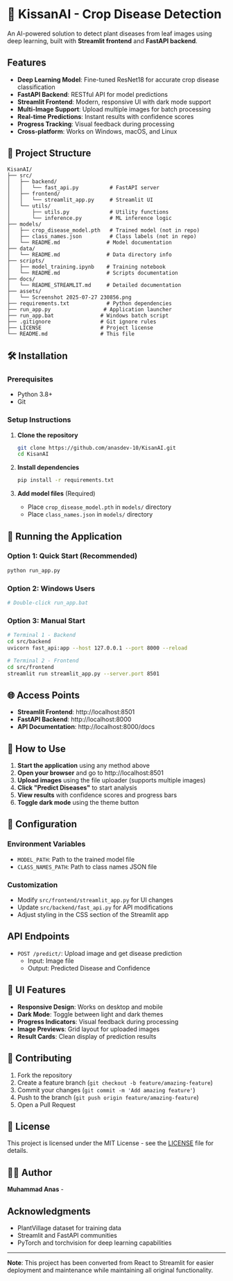 # 🌱 KissanAI - Crop Disease Detection

An AI-powered solution to detect plant diseases from leaf images using deep learning, built with **Streamlit frontend** and **FastAPI backend**.

## Features

- **Deep Learning Model**: Fine-tuned ResNet18 for accurate crop disease classification
- **FastAPI Backend**: RESTful API for model predictions
- **Streamlit Frontend**: Modern, responsive UI with dark mode support
- **Multi-Image Support**: Upload multiple images for batch processing
- **Real-time Predictions**: Instant results with confidence scores
- **Progress Tracking**: Visual feedback during processing
- **Cross-platform**: Works on Windows, macOS, and Linux

## 📁 Project Structure

```
KisanAI/
├── src/
│   ├── backend/
│   │   └── fast_api.py          # FastAPI server
│   ├── frontend/
│   │   └── streamlit_app.py     # Streamlit UI
│   └── utils/
│       ├── utils.py             # Utility functions
│       └── inference.py         # ML inference logic
├── models/
│   ├── crop_disease_model.pth   # Trained model (not in repo)
│   ├── class_names.json         # Class labels (not in repo)
│   └── README.md               # Model documentation
├── data/
│   └── README.md               # Data directory info
├── scripts/
│   ├── model_training.ipynb    # Training notebook
│   └── README.md               # Scripts documentation
├── docs/
│   └── README_STREAMLIT.md     # Detailed documentation
├── assets/
│   └── Screenshot 2025-07-27 230856.png
├── requirements.txt            # Python dependencies
├── run_app.py                 # Application launcher
├── run_app.bat               # Windows batch script
├── .gitignore                # Git ignore rules
├── LICENSE                   # Project license
└── README.md                 # This file
```

## 🛠️ Installation

### Prerequisites
- Python 3.8+
- Git

### Setup Instructions

1. **Clone the repository**
   ```bash
   git clone https://github.com/anasdev-10/KisanAI.git
   cd KisanAI
   ```

2. **Install dependencies**
   ```bash
   pip install -r requirements.txt
   ```

3. **Add model files** (Required)
   - Place `crop_disease_model.pth` in `models/` directory
   - Place `class_names.json` in `models/` directory

## 🚀 Running the Application

### Option 1: Quick Start (Recommended)
```bash
python run_app.py
```

### Option 2: Windows Users
```bash
# Double-click run_app.bat
```

### Option 3: Manual Start
```bash
# Terminal 1 - Backend
cd src/backend
uvicorn fast_api:app --host 127.0.0.1 --port 8000 --reload

# Terminal 2 - Frontend
cd src/frontend
streamlit run streamlit_app.py --server.port 8501
```

## 🌐 Access Points

- **Streamlit Frontend**: http://localhost:8501
- **FastAPI Backend**: http://localhost:8000
- **API Documentation**: http://localhost:8000/docs

## 📱 How to Use

1. **Start the application** using any method above
2. **Open your browser** and go to http://localhost:8501
3. **Upload images** using the file uploader (supports multiple images)
4. **Click "Predict Diseases"** to start analysis
5. **View results** with confidence scores and progress bars
6. **Toggle dark mode** using the theme button

## 🔧 Configuration

### Environment Variables
- `MODEL_PATH`: Path to the trained model file
- `CLASS_NAMES_PATH`: Path to class names JSON file

### Customization
- Modify `src/frontend/streamlit_app.py` for UI changes
- Update `src/backend/fast_api.py` for API modifications
- Adjust styling in the CSS section of the Streamlit app

## API Endpoints

- `POST /predict/`: Upload image and get disease prediction
  - Input: Image file
  - Output: Predicted Disease and Confidence

## 🎨 UI Features

- **Responsive Design**: Works on desktop and mobile
- **Dark Mode**: Toggle between light and dark themes
- **Progress Indicators**: Visual feedback during processing
- **Image Previews**: Grid layout for uploaded images
- **Result Cards**: Clean display of prediction results

## 🤝 Contributing

1. Fork the repository
2. Create a feature branch (`git checkout -b feature/amazing-feature`)
3. Commit your changes (`git commit -m 'Add amazing feature'`)
4. Push to the branch (`git push origin feature/amazing-feature`)
5. Open a Pull Request

## 📄 License

This project is licensed under the MIT License - see the [LICENSE](LICENSE) file for details.

## 👨‍💻 Author

**Muhammad Anas** - 

## Acknowledgments

- PlantVillage dataset for training data
- Streamlit and FastAPI communities
- PyTorch and torchvision for deep learning capabilities

---

**Note**: This project has been converted from React to Streamlit for easier deployment and maintenance while maintaining all original functionality.
